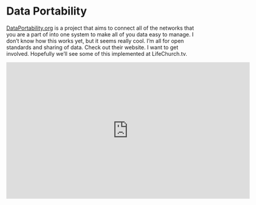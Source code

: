# Data Portability

[DataPortability.org](http://web.archive.org/web/20080221182117/http://dataportability.org/) is a project that aims to connect all of the networks that you are a part of into one system to make all of you data easy to manage. I don’t know how this works yet, but it seems really cool. I’m all for open standards and sharing of data. Check out their website. I want to get involved. Hopefully we’ll see some of this implemented at LifeChurch.tv.

<iframe src="http://player.vimeo.com/video/610179" width="640" height="360" frameborder="0" webkitAllowFullScreen mozallowfullscreen allowFullScreen></iframe>
